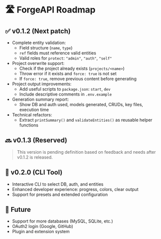 # 🛣️ ForgeAPI Roadmap

## ✅ v0.1.2 (Next patch)
- Complete entity validation:
  - Field structure (`name`, `type`)
  - `ref` fields must reference valid entities
  - Valid roles for `protect`: `"admin"`, `"auth"`, `"self"`
- Project overwrite support:
  - Check if the project already exists (`projects/<name>`)
  - Throw error if it exists and `force: true` is not set
  - If `force: true`, remove previous content before generating
- Project output improvements:
  - Add useful scripts to `package.json`: `start`, `dev`
  - Include descriptive comments in `.env.example`
- Generation summary report:
  - Show DB and auth used, models generated, CRUDs, key files, execution time
- Technical refactors:
  - Extract `printSummary()` and `validateEntities()` as reusable helper functions

## 🔜 v0.1.3 (Reserved)
> This version is pending definition based on feedback and needs after v0.1.2 is released.

## 🚀 v0.2.0 (CLI Tool)
- Interactive CLI to select DB, auth, and entities
- Enhanced developer experience: progress, colors, clear output
- Support for presets and extended configuration

## 🔮 Future
- Support for more databases (MySQL, SQLite, etc.)
- OAuth2 login (Google, GitHub)
- Plugin and extension system
